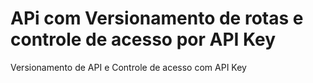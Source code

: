 # APi com Versionamento de rotas e controle de acesso por API Key
Versionamento de API e Controle de acesso com API Key
